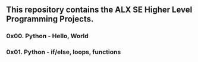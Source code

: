 ##  This repository contains the ALX SE Higher Level Programming Projects.

### 0x00. Python - Hello, World

### 0x01. Python - if/else, loops, functions
